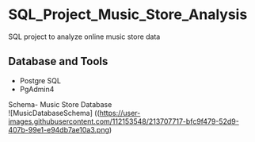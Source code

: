 # SQL_Project_Music_Store_Analysis
SQL project to analyze online music store data

## Database and Tools
* Postgre SQL
* PgAdmin4

Schema- Music Store Database  
![MusicDatabaseSchema] ((https://user-images.githubusercontent.com/112153548/213707717-bfc9f479-52d9-407b-99e1-e94db7ae10a3.png)
